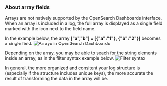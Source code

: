 ### About array fields

Arrays are not natively supported by the OpenSearch Dashboards interface.
When an array is included in a log, the full array is displayed as a single field marked with the <i class="far fa-question-circle"></i> icon next to the field name. 

In the example below, the array **["a","b"] = [{"a":"1"}, {"b":"2"}]** becomes a single field.
![Arrays in OpenSearch Dashboards](https://dytvr9ot2sszz.cloudfront.net/logz-docs/kibana-mapping/array-field_2022.png)

Depending on the array, you may be able to seach for the string elements inside an array, as in the filter syntax example below. 
![Filter syntax](https://dytvr9ot2sszz.cloudfront.net/logz-docs/kibana-mapping/array-syntax-search_2022.png) 

In general, the more organized and consitent your log structure is (especially if the structure includes unique keys), the more accurate the result of transforming the data in the array will be.